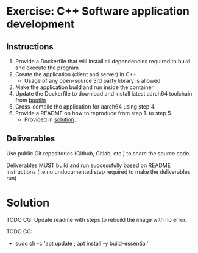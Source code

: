# Exercise: C++ Software application development

## Instructions
1. Provide a Dockerfile that will install all dependencies required to build and execute the program
1. Create the application (client and server) in C++
    * Usage of any open-source 3rd party library is allowed
1. Make the application build and run inside the container
1. Update the Dockerfile to download and install latest aarch64 toolchain from [bootlin](https://toolchains.bootlin.com/releases_aarch64.html)
1. Cross-compile the application for aarch64 using step 4.
1. Provide a README on how to reproduce from step 1. to step 5.
    * Provided in [solution](#solution).

## Deliverables

Use public Git repositories (Github, Gitlab, etc.) to share the source code.

Deliverables MUST build and run successfully based on README instructions (i.e no undocumented step required to make the deliverables run)

# Solution
TODO CG: Update readme with steps to rebuild the image with no error.

TODO CG:
* sudo sh -c 'apt update ; apt install -y build-essential'